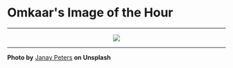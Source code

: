# Omkaar's Image of the Hour

---

<div align="center">

<a href="https://unsplash.com/photos/person-holds-an-american-flag-smiling-and-happy-0Pqs_M8krLo">
  <img src="https://images.unsplash.com/photo-1750378081515-5998b7fe4119?crop=entropy&cs=tinysrgb&fit=max&fm=jpg&ixid=M3w3NjA2Nzh8MHwxfHJhbmRvbXx8fHx8fHx8fDE3NTMwOTIwMDB8&ixlib=rb-4.1.0&q=80&w=1080" style="max-width:100%; height:auto;">
</a>



</div>

---

**Photo by** [Janay Peters](https://unsplash.com/@jpetersbydesign) **on Unsplash**
